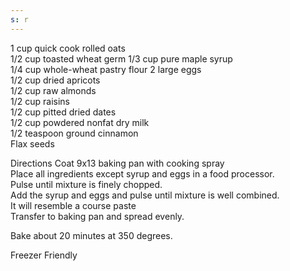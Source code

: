 ```yaml
---
s: r
---
```


1 cup quick cook rolled oats  
1/2 cup toasted wheat germ 
1/3 cup pure maple syrup  
1/4 cup whole-wheat pastry flour 
2 large eggs  
1/2 cup dried apricots   
1/2 cup raw almonds  
1/2 cup raisins  
1/2 cup pitted dried dates  
1/2 cup powdered nonfat dry milk  
1/2 teaspoon ground cinnamon  
Flax seeds 

Directions 
Coat 9x13 baking pan with cooking spray  
Place all ingredients except syrup and eggs in a food processor.  
Pulse until mixture is finely chopped.  
Add the syrup and eggs and pulse until mixture is well combined.  
It will resemble a course paste  
Transfer to baking pan and spread evenly.

Bake about 20 minutes at 350 degrees. 

Freezer Friendly
